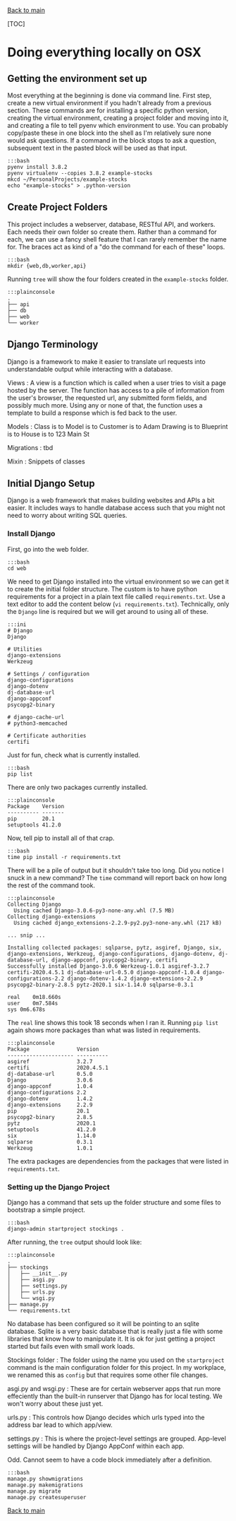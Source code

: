 [Back to main](readme.md)

[TOC]

# Doing everything locally on OSX
## Getting the environment set up
Most everything at the beginning is done via command line.  First step, create a new virtual environment if you hadn't already from a previous section.  These commands are for installing a specific python version, creating the virtual environment, creating a project folder and moving into it, and creating a file to tell pyenv which environment to use.  You can probably copy/paste these in one block into the shell as I'm relatively sure none would ask questions.  If a command in the block stops to ask a question, subsequent text in the pasted block will be used as that input.

    :::bash
    pyenv install 3.8.2
    pyenv virtualenv --copies 3.8.2 example-stocks
    mkcd ~/PersonalProjects/example-stocks
    echo "example-stocks" > .python-version

## Create Project Folders
This project includes a webserver, database, RESTful API, and workers.  Each needs their own folder so create them.  Rather than a command for each, we can use a fancy shell feature that I can rarely remember the name for.  The braces act as kind of a "do the command for each of these" loops.

    :::bash
    mkdir {web,db,worker,api}

Running `tree` will show the four folders created in the `example-stocks` folder.

    :::plainconsole
    .
    ├── api
    ├── db
    ├── web
    └── worker

## Django Terminology
Django is a framework to make it easier to translate url requests into understandable output while interacting with a database.

Views
:    A view is a function which is called when a user tries to visit a page hosted by the server.  The function has access to a pile of information from the user's browser, the requested url, any submitted form fields, and possibly much more.  Using any or none of that, the function uses a template to build a response which is fed back to the user.  

Models
:    Class is to Model is to Customer is to Adam
Drawing is to Blueprint is to House is to 123 Main St

Migrations
:    tbd

Mixin
:    Snippets of classes 


## Initial Django Setup
Django is a web framework that makes building websites and APIs a bit easier.  It includes ways to handle database access such that you might not need to worry about writing SQL queries.

### Install Django
First, go into the web folder.

    :::bash
    cd web

We need to get Django installed into the virtual environment so we can get it to create the initial folder structure.  The custom is to have python requirements for a project in a plain text file called `requirements.txt`.  Use a text editor to add the content below (`vi requirements.txt`).  Technically, only the `Django` line is required but we will get around to using all of these.

    :::ini
    # Django
    Django
    
    # Utilities
    django-extensions
    Werkzeug
    
    # Settings / configuration
    django-configurations
    django-dotenv
    dj-database-url
    django-appconf
    psycopg2-binary
    
    # django-cache-url
    # python3-memcached
    
    # Certificate authorities
    certifi

Just for fun, check what is currently installed.

    :::bash
    pip list

There are only two packages currently installed.

    :::plainconsole
    Package    Version
    ---------- -------
    pip        20.1
    setuptools 41.2.0

Now, tell pip to install all of that crap.

    :::bash
    time pip install -r requirements.txt

There will be a pile of output but it shouldn't take too long.  Did you notice I snuck in a new command?  The `time` command will report back on how long the rest of the command took.

    :::plainconsole
    Collecting Django
      Using cached Django-3.0.6-py3-none-any.whl (7.5 MB)
    Collecting django-extensions
      Using cached django_extensions-2.2.9-py2.py3-none-any.whl (217 kB)
      
    ... snip ...
    
    Installing collected packages: sqlparse, pytz, asgiref, Django, six, django-extensions, Werkzeug, django-configurations, django-dotenv, dj-database-url, django-appconf, psycopg2-binary, certifi
    Successfully installed Django-3.0.6 Werkzeug-1.0.1 asgiref-3.2.7 certifi-2020.4.5.1 dj-database-url-0.5.0 django-appconf-1.0.4 django-configurations-2.2 django-dotenv-1.4.2 django-extensions-2.2.9 psycopg2-binary-2.8.5 pytz-2020.1 six-1.14.0 sqlparse-0.3.1
    
    real	0m18.660s
    user	0m7.584s
    sys	0m6.678s

The `real` line shows this took 18 seconds when I ran it.  Running `pip list` again shows more packages than what was listed in requirements.

    :::plainconsole
    Package               Version
    --------------------- ----------
    asgiref               3.2.7
    certifi               2020.4.5.1
    dj-database-url       0.5.0
    Django                3.0.6
    django-appconf        1.0.4
    django-configurations 2.2
    django-dotenv         1.4.2
    django-extensions     2.2.9
    pip                   20.1
    psycopg2-binary       2.8.5
    pytz                  2020.1
    setuptools            41.2.0
    six                   1.14.0
    sqlparse              0.3.1
    Werkzeug              1.0.1

The extra packages are dependencies from the packages that were listed in `requirements.txt`.

### Setting up the Django Project

Django has a command that sets up the folder structure and some files to bootstrap a simple project.

    :::bash
    django-admin startproject stockings .

After running, the `tree` output should look like:

    :::plainconsole
    .
    ├── stockings
    │   ├── __init__.py
    │   ├── asgi.py
    │   ├── settings.py
    │   ├── urls.py
    │   └── wsgi.py
    ├── manage.py
    └── requirements.txt

No database has been configured so it will be pointing to an sqlite database.  Sqlite is a very basic database that is really just a file with some libraries that know how to manipulate it.  It is ok for just getting a project started but fails even with small work loads.

Stockings folder
:    The folder using the name you used on the `startproject` command is the main configuration folder for this project.  In my workplace, we renamed this as `config` but that requires some other file changes.

asgi.py and wsgi.py
:    These are for certain webserver apps that run more effeciently than the built-in runserver that Django has for local testing.  We won't worry about these just yet.

urls.py
:    This controls how Django decides which urls typed into the address bar lead to which app/view.

settings.py
:    This is where the project-level settings are grouped.  App-level settings will be handled by Django AppConf within each app.

Odd.  Cannot seem to have a code block immediately after a definition.

    :::bash
    manage.py showmigrations
    manage.py makemigrations
    manage.py migrate
    manage.py createsuperuser

[Back to main](readme.md)
